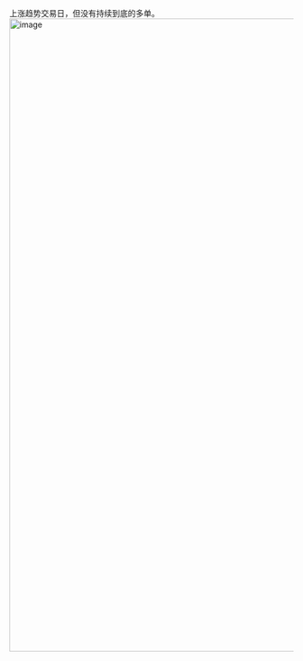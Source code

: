 上涨趋势交易日，但没有持续到底的多单。  
<img width="2306" height="1120" alt="image" src="https://github.com/user-attachments/assets/e7c8676c-9e5b-44be-9dca-a220652ecf63" />
